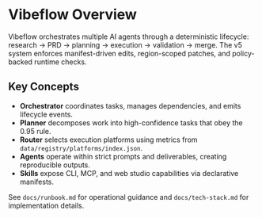﻿# Vibeflow Overview

Vibeflow orchestrates multiple AI agents through a deterministic lifecycle: research → PRD → planning → execution → validation → merge. The v5 system enforces manifest-driven edits, region-scoped patches, and policy-backed runtime checks.

## Key Concepts

- **Orchestrator** coordinates tasks, manages dependencies, and emits lifecycle events.
- **Planner** decomposes work into high-confidence tasks that obey the 0.95 rule.
- **Router** selects execution platforms using metrics from `data/registry/platforms/index.json`.
- **Agents** operate within strict prompts and deliverables, creating reproducible outputs.
- **Skills** expose CLI, MCP, and web studio capabilities via declarative manifests.

See `docs/runbook.md` for operational guidance and `docs/tech-stack.md` for implementation details.

